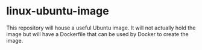 # linux-ubuntu-image

This repository will house a useful Ubuntu image.  It will not actually hold the image but will have a Dockerfile that can be used by Docker to create the image.
